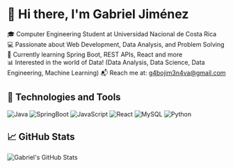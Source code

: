 # 👋 Hi there, I'm Gabriel Jiménez

🎓 Computer Engineering Student at Universidad Nacional de Costa Rica  
💻 Passionate about Web Development, Data Analysis, and Problem Solving  
🌱 Currently learning Spring Boot, REST APIs, React and more  
📊 Interested in the world of Data! (Data Analysis, Data Science, Data Engineering, Machine Learning)
📬 Reach me at: g4bojim3n4va@gmail.com  

## 🧰 Technologies and Tools

![Java](https://img.shields.io/badge/-Java-blue?logo=java&logoColor=white)
![SpringBoot](https://img.shields.io/badge/-SpringBoot-6DB33F?logo=spring&logoColor=white)
![JavaScript](https://img.shields.io/badge/-JavaScript-F7DF1E?logo=javascript&logoColor=black)
![React](https://img.shields.io/badge/-React-20232A?logo=react)
![MySQL](https://img.shields.io/badge/-MySQL-4479A1?logo=mysql&logoColor=white)
![Python](https://img.shields.io/badge/-Python-3776AB?logo=python&logoColor=white)

## 📈 GitHub Stats

![Gabriel's GitHub Stats](https://github-readme-stats.vercel.app/api?username=G4br13L-J&show_icons=true&theme=tokyonight)

